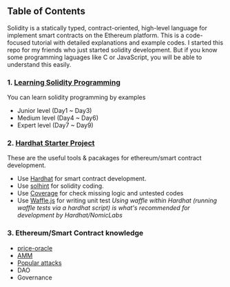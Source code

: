 ## Table of Contents
Solidity is a statically typed, contract-oriented, high-level language for implement smart contracts on the Ethereum platform. This is a code-focused tutorial with detailed explanations and example codes. I started this repo for my friends who just started solidity development. But if you know some programming laguages like C or JavaScript, you will be able to understand this easily.

### 1. [Learning Solidity Programming](/solidity-development)
You can learn solidity programming by examples
- Junior level (Day1 ~ Day3)
- Medium level (Day4 ~ Day6)
- Expert level (Day7 ~ Day9)

### 2. [Hardhat Starter Project](/hardhat)
These are the useful tools & pacakages for ethereum/smart contract development.
- Use [Hardhat](https://hardhat.org/) for smart contract development.
- Use [solhint](hardhat-framework-master.zip) for solidity coding.
- Use [Coverage](https://hardhat.org/plugins/solidity-coverage.html) for check missing logic and untested codes
- Use [Waffle.js](https://hardhat.org/guides/waffle-testing.html) for writing unit test
  *Using waffle within Hardhat (running waffle tests via a hardhat script) is what's recommended for development by Hardhat/NomicLabs*

### 3. Ethereum/Smart Contract knowledge
- [price-oracle](/defi/price-oracle.md)
- [AMM](/defi/AMM.md)
- [Popular attacks](/defi/attacks.md)
- DAO
- Governance
